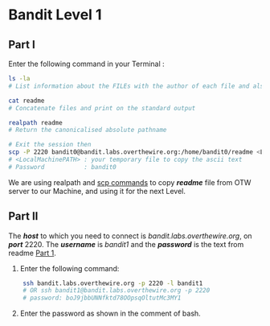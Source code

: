 # Bandit Level 1

## Part I

Enter the following command in your Terminal :  

```bash
ls -la
# List information about the FILEs with the author of each file and also without ignoring entries (files) starting with .
```
```bash
cat readme
# Concatenate files and print on the standard output
```
```bash
realpath readme
# Return the canonicalised absolute pathname 
```

```bash
# Exit the session then
scp -P 2220 bandit0@bandit.labs.overthewire.org:/home/bandit0/readme <LocalMachinePATH>
# <LocalMachinePATH> : your temporary file to copy the ascii text
# Password           : bandit0
```
We are using realpath and [scp commands](https://linuxize.com/post/how-to-use-scp-command-to-securely-transfer-files/) to copy ***readme*** file from OTW server to our Machine, and using it for the next Level.

## Part II

The ***host*** to which you need to connect is *bandit.labs.overthewire.org*, on ***port*** 2220. The ***username*** is *bandit1* and the ***password*** is the text from readme [Part 1](https://github.com/Reda-BELHAJ/OverTheWire/blob/main/Bandit/Bandit0-9/Level1.md#part-i). 

1. Enter the following command:  

```bash
	ssh bandit.labs.overthewire.org -p 2220 -l bandit1
	# OR ssh bandit1@bandit.labs.overthewire.org -p 2220
	# password: boJ9jbbUNNfktd78OOpsqOltutMc3MY1
```
2. Enter the password as shown in the comment of bash.
